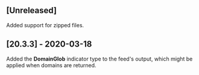 ## [Unreleased]
Added support for zipped files.


## [20.3.3] - 2020-03-18
Added the **DomainGlob** indicator type to the feed's output, which might be applied when domains are returned.
